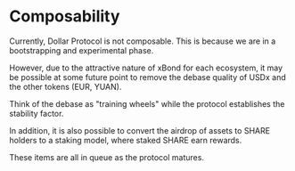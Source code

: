 # Composability

Currently, Dollar Protocol is not composable. This is because we are in a bootstrapping and experimental phase.

However, due to the attractive nature of xBond for each ecosystem, it may be possible at some future point to remove the debase quality of USDx and the other tokens \(EUR, YUAN\).

Think of the debase as "training wheels" while the protocol establishes the stability factor.

In addition, it is also possible to convert the airdrop of assets to SHARE holders to a staking model, where staked SHARE earn rewards.

These items are all in queue as the protocol matures.

